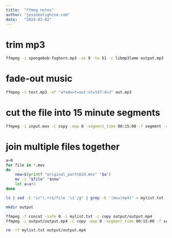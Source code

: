 ```yaml
---
title:  "ffmeg notes"
author: "jessekelighine.com"
date:   "2024-02-02"
---
```


# trim mp3

```sh
ffmpeg -i spongebob-foghorn.mp3 -ss 9 -to 51 -c libmp3lame output.mp3
```

# fade-out music

```sh
ffmpeg -i test.mp3 -af "afade=t=out:st=197:d=3" out.mp3
```

# cut the file into 15 minute segments

```sh
ffmpeg -i input.mov -c copy -map 0 -segment_time 00:15:00 -f segment -reset_timestamps 1 teil%02d.mov
```

# join multiple files together

```sh
a=0
for file in *.mov
do
	new=$(printf "original_part%02d.mov" "$a")
	mv -i "$file" "$new"
	let a=a+1
done

ls | sed -E "s/^(.+)$/file '\1'/g" | grep -E '(mov|mp4)' > mylist.txt

mkdir output

ffmpeg -f concat -safe 0 -i mylist.txt -c copy output/output.mp4
ffmpeg -i output/output.mp4 -c copy -map 0 -segment_time 00:15:00 -f segment -reset_timestamps 1 output/part%02d.mp4

rm -rf mylist.txt output/output.mp4
```
